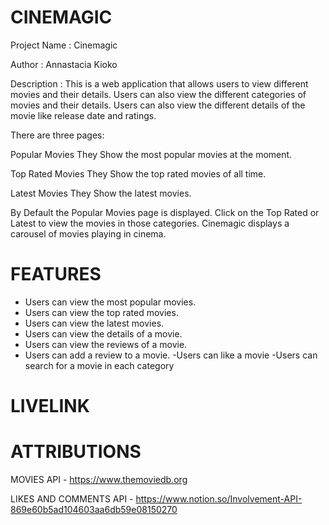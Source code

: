 # CINEMAGIC

Project Name : Cinemagic

Author : Annastacia Kioko

Description : This is a web application that allows users to view different movies and their details. Users can also view the different categories of movies and their details. Users can also view the different details of the movie like release date and ratings.

There are three pages:

Popular Movies
They Show the most popular movies at the moment.

Top Rated Movies
They Show the top rated movies of all time.

Latest Movies
They Show the latest movies.

By Default the Popular Movies page is displayed.
Click on the Top Rated  or Latest  to view the movies in those categories.
Cinemagic  displays a carousel of movies playing in cinema.

# FEATURES
- Users can view the most popular movies.
- Users can view the top rated movies.
- Users can view the latest movies.
- Users can view the details of a movie.
- Users can view the reviews of a movie.
- Users can add a review to a movie.
-Users can like a movie
-Users can search for a movie in each category

# LIVELINK



# ATTRIBUTIONS
 MOVIES API -  https://www.themoviedb.org

 LIKES AND COMMENTS API - https://www.notion.so/Involvement-API-869e60b5ad104603aa6db59e08150270


